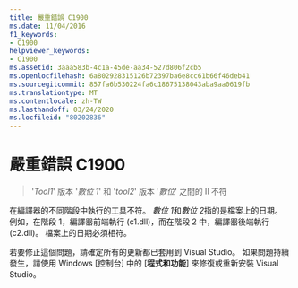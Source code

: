 ```yaml
---
title: 嚴重錯誤 C1900
ms.date: 11/04/2016
f1_keywords:
- C1900
helpviewer_keywords:
- C1900
ms.assetid: 3aaa583b-4c1a-45de-aa34-527d806f2cb5
ms.openlocfilehash: 6a802928315126b72397ba6e8cc61b66f46deb41
ms.sourcegitcommit: 857fa6b530224fa6c18675138043aba9aa0619fb
ms.translationtype: MT
ms.contentlocale: zh-TW
ms.lasthandoff: 03/24/2020
ms.locfileid: "80202836"
---
```

# <a name="fatal-error-c1900"></a>嚴重錯誤 C1900

> '*Tool1*' 版本 '*數位 1*' 和 '*tool2*' 版本 '*數位*' 之間的 Il 不符

在編譯器的不同階段中執行的工具不符。 *數位 1*和*數位 2*指的是檔案上的日期。 例如，在階段 1，編譯器前端執行 (c1.dll)，而在階段 2 中，編譯器後端執行 (c2.dll)。 檔案上的日期必須相符。

若要修正這個問題，請確定所有的更新都已套用到 Visual Studio。 如果問題持續發生，請使用 Windows [控制台] 中的 [**程式和功能**] 來修復或重新安裝 Visual Studio。
